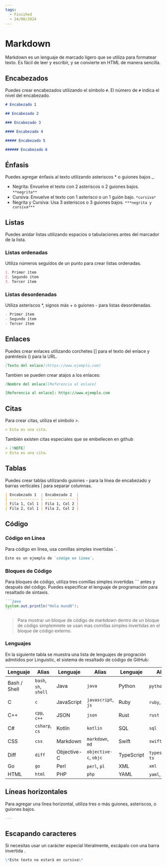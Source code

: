 ```yaml
---
tags:
  - Finished
  - 24/08/2024
---
```


# Markdown

Markdown es un lenguaje de marcado ligero que se utiliza para formatear texto. Es fácil de leer y escribir, y se convierte en HTML de manera sencilla.

## Encabezados

Puedes crear encabezados utilizando el símbolo `#`. El número de `#` indica el nivel del encabezado.

```markdown
# Encabezado 1

## Encabezado 2

### Encabezado 3

#### Encabezado 4

##### Encabezado 5

###### Encabezado 6
```

## Énfasis

Puedes agregar énfasis al texto utilizando asteriscos \* o guiones bajos \_.

- Negrita: Envuelve el texto con 2 asteriscos o 2 guiones bajos. `**negrita**`
- Cursiva: Envuelve el texto con 1 asterisco o un 1 guión bajo. `*cursiva*`
- Negrita y Cursiva: Usa 3 asteriscos o 3 guiones bajos. `***negrita y cursiva***`

## Listas

Puedes anidar listas utilizando espacios o tabulaciones antes del marcador de la lista.

### Listas ordenadas

Utiliza números seguidos de un punto para crear listas ordenadas.

```markdown
1. Primer ítem
2. Segundo ítem
3. Tercer ítem
```

### Listas desordenadas

Utiliza asteriscos \*, signos más + o guiones - para listas desordenadas.

```markdown
- Primer ítem
- Segundo ítem
- Tercer ítem
```

## Enlaces

Puedes crear enlaces utilizando corchetes [] para el texto del enlace y paréntesis () para la URL.

```markdown
[Texto del enlace](https://www.ejemplo.com)
```

Tambien se pueden crear atajos a los enlaces:

```markdown
[Nombre del enlace][Referencia al enlace]

[Referencia al enlace]: https://www.ejemplo.com
```

## Citas

Para crear citas, utiliza el símbolo >.

```markdown
> Esta es una cita.
```

También existen citas especiales que se embellecen en github

```markdown
> [!NOTE]
> Esta es una cita.
```

## Tablas

Puedes crear tablas utilizando guiones - para la línea de encabezado y barras verticales | para separar columnas.

```markdown
| Encabezado 1  | Encabezado 2  |
| ------------- | ------------- |
| Fila 1, Col 1 | Fila 1, Col 2 |
| Fila 2, Col 1 | Fila 2, Col 2 |
```

## Código

### Código en Línea

Para código en línea, usa comillas simples invertidas `.

```markdown
Este es un ejemplo de `código en línea`.
```

### Bloques de Código

Para bloques de código, utiliza tres comillas simples invertidas ``` antes y después del código. Puedes especificar el lenguaje de programación para resaltado de sintaxis.

````markdown
```java
System.out.println("Hola mund0");
```
````

> Para mostrar un bloque de código de markdown dentro de un bloque de código simplemnete se usan mas comillas simples invertidas en el bloque de código externo.

### Lenguajes

En la siguiente tabla se muestra una lista de lenguajes de progración admitidos por Linguistic, el sistema de resaltado de código de GitHub:

| Lenguaje     | Alias                 | Lenguaje    | Alias                 | Lenguaje   | Alias              |
| ------------ | --------------------- | ----------- | --------------------- | ---------- | ------------------ |
| Bash / Shell | `bash`, `sh`, `shell` | Java        | `java`                | Python     | `python`, `py`     |
| C            | `c`                   | JavaScript  | `javascript`, `js`    | Ruby       | `ruby`, `rb`       |
| C++          | `cpp`, `c++`          | JSON        | `json`                | Rust       | `rust`             |
| C#           | `csharp`, `cs`        | Kotlin      | `kotlin`              | SQL        | `sql`              |
| CSS          | `css`                 | Markdown    | `markdown`, `md`      | Swift      | `swift`            |
| Diff         | `diff`                | Objective-C | `objective-c`, `objc` | TypeScript | `typescript`, `ts` |
| Go           | `go`                  | Perl        | `perl`, `pl`          | XML        | `xml`              |
| HTML         | `html`                | PHP         | `php`                 | YAML       | `yaml`, `yml`      |

## Líneas horizontales

Para agregar una línea horizontal, utiliza tres o más guiones, asteriscos, o guiones bajos.

```markdown
---
```

## Escapando caracteres

Si necesitas usar un carácter especial literalmente, escápalo con una barra invertida \.

```markdown
\*Este texto no estará en cursiva\*
```
